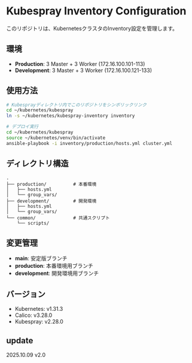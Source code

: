 # Kubespray Inventory Configuration

このリポジトリは、KubernetesクラスタのInventory設定を管理します。

## 環境

- **Production**: 3 Master + 3 Worker (172.16.100.101-113)
- **Development**: 3 Master + 3 Worker (172.16.100.121-133)

## 使用方法

```bash
# Kubesprayディレクトリ内でこのリポジトリをシンボリックリンク
cd ~/kubernetes/kubespray
ln -s ~/kubernetes/kubespray-inventory inventory

# デプロイ実行
cd ~/kubernetes/kubespray
source ~/kubernetes/venv/bin/activate
ansible-playbook -i inventory/production/hosts.yml cluster.yml
```

## ディレクトリ構造

```
.
├── production/          # 本番環境
│   ├── hosts.yml
│   └── group_vars/
├── development/         # 開発環境
│   ├── hosts.yml
│   └── group_vars/
└── common/              # 共通スクリプト
    └── scripts/
```

## 変更管理

- **main**: 安定版ブランチ
- **production**: 本番環境用ブランチ
- **development**: 開発環境用ブランチ

## バージョン

- Kubernetes: v1.31.3
- Calico: v3.28.0
- Kubespray: v2.28.0

## update
2025.10.09 v2.0

